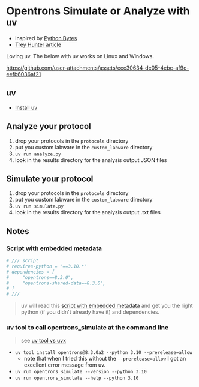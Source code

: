 # Opentrons Simulate or Analyze with `uv`

- inspired by [Python Bytes](https://pythonbytes.fm/episodes/show/415/just-put-the-fries-in-the-bag-bro)
- [Trey Hunter article](https://treyhunner.com/2024/12/lazy-self-installing-python-scripts-with-uv/?featured_on=pythonbytes)

Loving uv.  The below with uv works on Linux and Windows.

https://github.com/user-attachments/assets/ecc30634-dc05-4ebc-af9c-eefb6036af21


## uv

- [Install uv](https://docs.astral.sh/uv/getting-started/installation/)

## Analyze your protocol

1. drop your protocols in the `protocols` directory
1. put you custom labware in the `custom_labware` directory
1. `uv run analyze.py`
1. look in the results directory for the analysis output JSON files

## Simulate your protocol

1. drop your protocols in the `protocols` directory
1. put you custom labware in the `custom_labware` directory
1. `uv run simulate.py`
1. look in the results directory for the analysis output .txt files

## Notes

### Script with embedded metadata

```python
# /// script
# requires-python = "==3.10.*"
# dependencies = [
#     "opentrons==8.3.0",
#     "opentrons-shared-data==8.3.0",
# ]
# ///
```

> uv will read this [script with embedded metadata](https://packaging.python.org/en/latest/specifications/inline-script-metadata/#example) and get you the right python (if you didn't already have it) and dependencies.

### uv tool to call opentrons_simulate at the command line

> see [uv tool vs uvx](https://docs.astral.sh/uv/concepts/tools/#tool-environments)

- `uv tool install opentrons@8.3.0a2 --python 3.10 --prerelease=allow`
  - note that when I tried this without the `--prerelease=allow` I got an excellent error message from uv.
- `uv run opentrons_simulate --version --python 3.10`
- `uv run opentrons_simulate --help --python 3.10`
